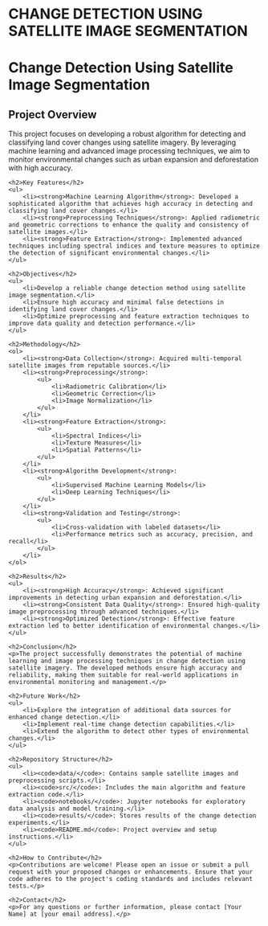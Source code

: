# CHANGE DETECTION USING SATELLITE IMAGE SEGMENTATION


<h1>Change Detection Using Satellite Image Segmentation</h1>
    <h2>Project Overview</h2>
    <p>This project focuses on developing a robust algorithm for detecting and classifying land cover changes using satellite imagery. By leveraging machine learning and advanced image processing techniques, we aim to monitor environmental changes such as urban expansion and deforestation with high accuracy.</p>

    <h2>Key Features</h2>
    <ul>
        <li><strong>Machine Learning Algorithm</strong>: Developed a sophisticated algorithm that achieves high accuracy in detecting and classifying land cover changes.</li>
        <li><strong>Preprocessing Techniques</strong>: Applied radiometric and geometric corrections to enhance the quality and consistency of satellite images.</li>
        <li><strong>Feature Extraction</strong>: Implemented advanced techniques including spectral indices and texture measures to optimize the detection of significant environmental changes.</li>
    </ul>

    <h2>Objectives</h2>
    <ul>
        <li>Develop a reliable change detection method using satellite image segmentation.</li>
        <li>Ensure high accuracy and minimal false detections in identifying land cover changes.</li>
        <li>Optimize preprocessing and feature extraction techniques to improve data quality and detection performance.</li>
    </ul>

    <h2>Methodology</h2>
    <ol>
        <li><strong>Data Collection</strong>: Acquired multi-temporal satellite images from reputable sources.</li>
        <li><strong>Preprocessing</strong>:
            <ul>
                <li>Radiometric Calibration</li>
                <li>Geometric Correction</li>
                <li>Image Normalization</li>
            </ul>
        </li>
        <li><strong>Feature Extraction</strong>:
            <ul>
                <li>Spectral Indices</li>
                <li>Texture Measures</li>
                <li>Spatial Patterns</li>
            </ul>
        </li>
        <li><strong>Algorithm Development</strong>:
            <ul>
                <li>Supervised Machine Learning Models</li>
                <li>Deep Learning Techniques</li>
            </ul>
        </li>
        <li><strong>Validation and Testing</strong>:
            <ul>
                <li>Cross-validation with labeled datasets</li>
                <li>Performance metrics such as accuracy, precision, and recall</li>
            </ul>
        </li>
    </ol>

    <h2>Results</h2>
    <ul>
        <li><strong>High Accuracy</strong>: Achieved significant improvements in detecting urban expansion and deforestation.</li>
        <li><strong>Consistent Data Quality</strong>: Ensured high-quality image preprocessing through advanced techniques.</li>
        <li><strong>Optimized Detection</strong>: Effective feature extraction led to better identification of environmental changes.</li>
    </ul>

    <h2>Conclusion</h2>
    <p>The project successfully demonstrates the potential of machine learning and image processing techniques in change detection using satellite imagery. The developed methods ensure high accuracy and reliability, making them suitable for real-world applications in environmental monitoring and management.</p>

    <h2>Future Work</h2>
    <ul>
        <li>Explore the integration of additional data sources for enhanced change detection.</li>
        <li>Implement real-time change detection capabilities.</li>
        <li>Extend the algorithm to detect other types of environmental changes.</li>
    </ul>

    <h2>Repository Structure</h2>
    <ul>
        <li><code>data/</code>: Contains sample satellite images and preprocessing scripts.</li>
        <li><code>src/</code>: Includes the main algorithm and feature extraction code.</li>
        <li><code>notebooks/</code>: Jupyter notebooks for exploratory data analysis and model training.</li>
        <li><code>results/</code>: Stores results of the change detection experiments.</li>
        <li><code>README.md</code>: Project overview and setup instructions.</li>
    </ul>

    <h2>How to Contribute</h2>
    <p>Contributions are welcome! Please open an issue or submit a pull request with your proposed changes or enhancements. Ensure that your code adheres to the project's coding standards and includes relevant tests.</p>

    <h2>Contact</h2>
    <p>For any questions or further information, please contact [Your Name] at [your email address].</p>

